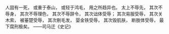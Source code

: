 人固有一死，
或重于泰山，
或轻于鸿毛，
用之所趋异也。
太上不辱先，
其次不辱身，
其次不辱理色，
其次不辱辞令，
其次诎体受辱；
其次易服受辱，
其次关木索，
被菙楚受辱，
其次剔毛发，
婴金铁受辱，
其次毁肌肤，
断肢体受辱，
最下腐刑极矣。
——司马迁《史记》


<!---
zwrmkmswlbbf/zwrmkmswlbbf is a ✨ special ✨ repository because its `README.md` (this file) appears on your GitHub profile.
You can click the Preview link to take a look at your changes.
--->
